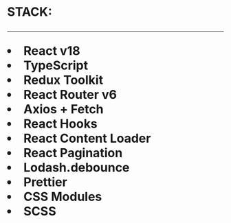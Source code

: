 <h1> STACK:
<hr>
<li> React v18
<li> TypeScript
<li> Redux Toolkit
<li> React Router v6
<li> Axios + Fetch
<li> React Hooks
<li> React Content Loader
<li> React Pagination
<li> Lodash.debounce
<li> Prettier
<li> CSS Modules
<li> SCSS
